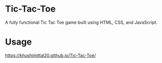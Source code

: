 # Tic-Tac-Toe
A fully functional Tic Tac Toe game built using HTML, CSS, and JavaScript.
<br>
# Usage
https://khushimittal20.github.io/Tic-Tac-Toe/
